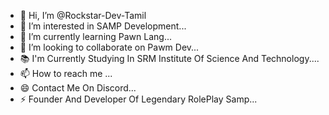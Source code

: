 - 👋 Hi, I’m @Rockstar-Dev-Tamil
- 👀 I’m interested in SAMP Development...
- 🌱 I’m currently learning Pawn Lang...
- 💞️ I’m looking to collaborate on Pawm Dev...
- 📚 I'm Currently Studying In SRM Institute Of Science And Technology....
- 📫 How to reach me  ...
- 😄 Contact Me On Discord...
- ⚡ Founder And Developer Of Legendary RolePlay Samp...

<!---
Rockstar-Dev-Tamil/Rockstar-Dev-Tamil is a ✨ special ✨ repository because its `README.md` (this file) appears on your GitHub profile.
You can click the Preview link to take a look at your changes.
--->
